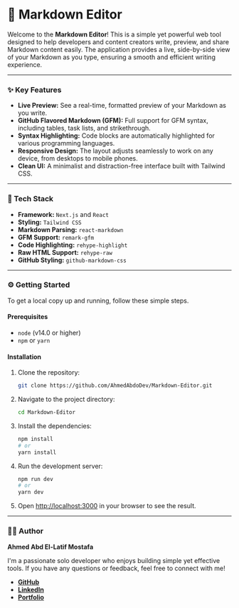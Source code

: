 # 🌟 Markdown Editor

Welcome to the **Markdown Editor**\! This is a simple yet powerful web tool designed to help developers and content creators write, preview, and share Markdown content easily. The application provides a live, side-by-side view of your Markdown as you type, ensuring a smooth and efficient writing experience.

-----

### ✨ Key Features

  * **Live Preview:** See a real-time, formatted preview of your Markdown as you write.
  * **GitHub Flavored Markdown (GFM):** Full support for GFM syntax, including tables, task lists, and strikethrough.
  * **Syntax Highlighting:** Code blocks are automatically highlighted for various programming languages.
  * **Responsive Design:** The layout adjusts seamlessly to work on any device, from desktops to mobile phones.
  * **Clean UI:** A minimalist and distraction-free interface built with Tailwind CSS.

-----

### 🚀 Tech Stack

* **Framework:** `Next.js` and `React`
* **Styling:** `Tailwind CSS`
* **Markdown Parsing:** `react-markdown`
* **GFM Support:** `remark-gfm`
* **Code Highlighting:** `rehype-highlight`
* **Raw HTML Support:** `rehype-raw`
* **GitHub Styling:** `github-markdown-css`

-----

### ⚙️ Getting Started

To get a local copy up and running, follow these simple steps.

#### Prerequisites

  * `node` (v14.0 or higher)
  * `npm` or `yarn`

#### Installation

1.  Clone the repository:
    ```bash
    git clone https://github.com/AhmedAbdoDev/Markdown-Editor.git
    ```
2.  Navigate to the project directory:
    ```bash
    cd Markdown-Editor
    ```
3.  Install the dependencies:
    ```bash
    npm install
    # or
    yarn install
    ```
4.  Run the development server:
    ```bash
    npm run dev
    # or
    yarn dev
    ```
5.  Open [http://localhost:3000](http://localhost:3000) in your browser to see the result.

-----

### 👨‍💻 Author

**Ahmed Abd El-Latif Mostafa**

I'm a passionate solo developer who enjoys building simple yet effective tools. If you have any questions or feedback, feel free to connect with me\!

  * [**GitHub**](https://github.com/AhmedAbdoDev)
  * [**LinkedIn**](https://www.linkedin.com/in/3bkrenodev)
  * [**Portfolio**](https://ahmedabdodev.github.io/Portfolio)